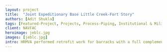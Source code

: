 ```yaml
---
layout: project
title:  "Joint Expeditionary Base Little Creek-Fort Story"
authors: [Adit Shukla]
tags: [Featured-Project, Projects, Process-Piping, Institutional & Military]
client: NAVFAC
heroimage: jeblc.jpg
images: [jeblc.jpg]
intro: HRMVA performed retrofit work for barracks with a full complement of recreational, fitness, dining, religious, educational and other amenities
---
```

